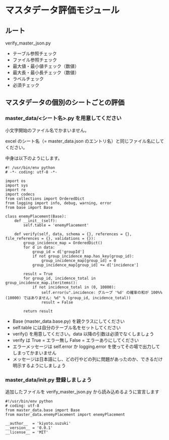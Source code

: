 # マスタデータ評価モジュール

## ルート
verify_master_json.py

- テーブル参照チェック
- ファイル参照チェック
- 最大値・最小値チェック（数値）
- 最大長・最小長チェック（数値）
- ラベルチェック
- 必須チェック

## マスタデータの個別のシートごとの評価

### master_data/<シート名>.py を用意してください

小文字開始のファイル名でかまいません。

excel のシート名（= master_data.json のエントリ名）と同じファイル名にしてください。

中身は以下のようにします。

```
#! /usr/bin/env python
# -*- coding: utf-8 -*-

import os
import sys
import re
import codecs
from collections import OrderedDict
from logging import info, debug, warning, error
from base import Base

class enemyPlacement(Base):
    def __init__(self):
        self.table = 'enemyPlacement'

    def verify(self, data, schema = {}, references = {}, file_references = {}, validations = {}):
        group_incidence_map = OrderedDict()
        for d in data:
            group_id = d['groupId']
            if not group_incidence_map.has_key(group_id):
                group_incidence_map[group_id] = 0
            group_incidence_map[group_id] += d['incidence']

        result = True
        for group_id, incidence_total in group_incidence_map.iteritems():
            if not incidence_total in (0, 10000):
                self.error(u".incidence: グループ '%d' の確率の和が 100%% (10000) ではありません: %d" % (group_id, incidence_total))
                result = False

        return result
```

- Base (master_data.base.py) を親クラスにしてください
- self.table には自分のテーブル名をセットしてください
- verify() を用意してください。data 以降の引数は必須でなくしましょう
- verify は True = エラー無し False = エラーありにしてください
- エラーメッセージは self.error か logging.error を使ってその場で出力してしまってかまいません
- メッセージは日本語にし、どの行やどの列に問題があったのか、できるだけ明示するようにしましょう

### master_data/__init.py__ 登録しましょう
追加したファイルを verify_master_json.py から読み込めるように宣言します

```
#!/usr/bin/env python
# coding: utf-8
from master_data.base import Base
from master_data.enemyPlacement import enemyPlacement
 
__author__  = 'kiyoto.suzuki'
__version__ = '0.0.1'
__license__ = 'MIT'
```
